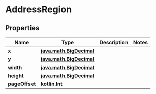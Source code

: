 
# AddressRegion

## Properties
| Name | Type | Description | Notes |
| ------------ | ------------- | ------------- | ------------- |
| **x** | [**java.math.BigDecimal**](java.math.BigDecimal.md) |  |  |
| **y** | [**java.math.BigDecimal**](java.math.BigDecimal.md) |  |  |
| **width** | [**java.math.BigDecimal**](java.math.BigDecimal.md) |  |  |
| **height** | [**java.math.BigDecimal**](java.math.BigDecimal.md) |  |  |
| **pageOffset** | **kotlin.Int** |  |  |



